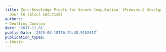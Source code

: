 ```yaml
---
title: Zero-Knowledge Proofs for Secure Computation. (Preuves à divulgation nulle
  pour le calcul sécurisé)
authors:
- Geoffroy Couteau
date: '2017-11-01'
publishDate: '2025-05-18T16:29:48.910241Z'
publication_types:
- thesis
---
```

